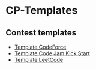 # CP-Templates

## Contest templates
- [Template CodeForce](Contests%20Templates/Template%20CodeForces.py)
- [Template Code Jam Kick Start](Contests%20Templates/Template%20Code%20Jam%20Kick%20Start.py)
- [Template LeetCode](Contests%20Templates/Template%20LeetCode.py)
